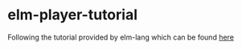 # elm-player-tutorial
Following the tutorial provided by elm-lang which can be found [here](https://www.elm-tutorial.org/en/)
